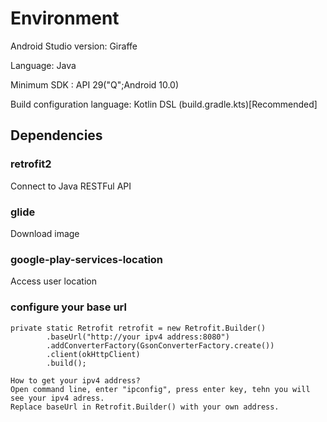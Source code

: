 # Environment

Android Studio version: Giraffe

Language: Java

Minimum SDK : API 29("Q";Android 10.0)

Build configuration language: Kotlin DSL (build.gradle.kts)[Recommended]

## Dependencies
### retrofit2
Connect to Java RESTFul API

### glide
Download image

### google-play-services-location
Access user location

### configure your base url
    private static Retrofit retrofit = new Retrofit.Builder()
            .baseUrl("http://your ipv4 address:8080")
            .addConverterFactory(GsonConverterFactory.create())
            .client(okHttpClient)
            .build();
    
    How to get your ipv4 address?
    Open command line, enter "ipconfig", press enter key, tehn you will see your ipv4 adress. 
    Replace baseUrl in Retrofit.Builder() with your own address.